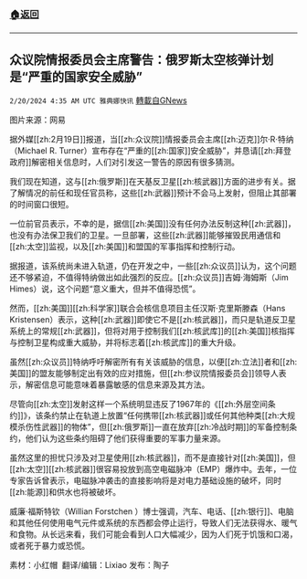 ###  [:house:返回](README.md)
---


## 众议院情报委员会主席警告：俄罗斯太空核弹计划是“严重的国家安全威胁”
`2/20/2024 4:35 AM UTC 雅典娜快讯` [轉載自GNews](https://gnews.org/articles/2324441)

图片来源：网易

据外媒[[zh:2月19日]]报道，当[[zh:众议院]]情报委员会主席[[zh:迈克]]尔·R·特纳（Michael R. Turner）宣布存在“严重的[[zh:国家]]安全威胁”，并恳请[[zh:拜登政府]]解密相关信息时，人们对引发这一警告的原因有很多猜测。

我们现在知道，这与[[zh:俄罗斯]]在天基反卫星[[zh:核武器]]方面的进步有关。据了解情况的前任和现任官员称，这些[[zh:武器]]预计不会马上发射，但阻止其部署的时间窗口很短。

一位前官员表示，不幸的是，据信[[zh:美国]]没有任何办法反制这种[[zh:武器]]，也没有办法保卫我们的卫星。一旦部署，这些[[zh:武器]]能够摧毁民用通信和[[zh:太空]]监视，以及[[zh:美国]]和盟国的军事指挥和控制行动。

据报道，该系统尚未进入轨道，仍在开发之中，一些[[zh:众议员]]认为，这个问题还不够紧迫，不值得特纳做出如此强烈的反应。[[zh:众议员]]吉姆·海姆斯（Jim Himes）说，这个问题“意义重大，但并不值得恐慌”。

然而，[[zh:美国]][[zh:科学家]]联合会核信息项目主任汉斯·克里斯滕森（Hans Kristensen）表示，这种[[zh:武器]]即使它不是[[zh:核武器]]，而只是轨道反卫星系统上的常规[[zh:武器]]，但将对用于控制我们[[zh:核武库]]的[[zh:美国]]核指挥与控制卫星构成重大威胁，并将标志着[[zh:核武库]]的重大升级。

虽然[[zh:众议员]]特纳呼吁解密所有有关该威胁的信息，以便[[zh:立法]]者和[[zh:美国]]的盟友能够制定出有效的应对措施，但[[zh:参议院情报委员会]]领导人表示，解密信息可能意味着暴露敏感的信息来源及其方法。

尽管向[[zh:太空]]发射这样一个系统明显违反了1967年的《[[zh:外层空间条约]]》，该条约禁止在轨道上放置“任何携带[[zh:核武器]]或任何其他种类[[zh:大规模杀伤性武器]]的物体”，但[[zh:俄罗斯]]一直在放弃[[zh:冷战时期]]的军备控制条约，他们认为这些条约阻碍了他们获得重要的军事力量来源。

虽然这里的担忧只涉及对卫星使用[[zh:核武器]]，而不是直接针对[[zh:美国]]，但[[zh:太空]][[zh:核武器]]很容易投放到高空电磁脉冲（EMP）爆炸中。去年，一位专家告诉曾表示，电磁脉冲袭击的直接影响将是对电力基础设施的破坏，同时[[zh:能源]]和供水也将被破坏。

威廉·福斯特钦（Willian Forstchen ）博士强调，汽车、电话、[[zh:银行]]、电脑和其他任何使用电气元件或系统的东西都会停止运行，导致人们无法获得水、暖气和食物。从长远来看，我们可能会看到人口大幅减少，因为人们死于饥饿和口渴，或者死于暴力或恐慌。

        
素材：小红帽   翻译/编辑：Lixiao  发布：陶子

